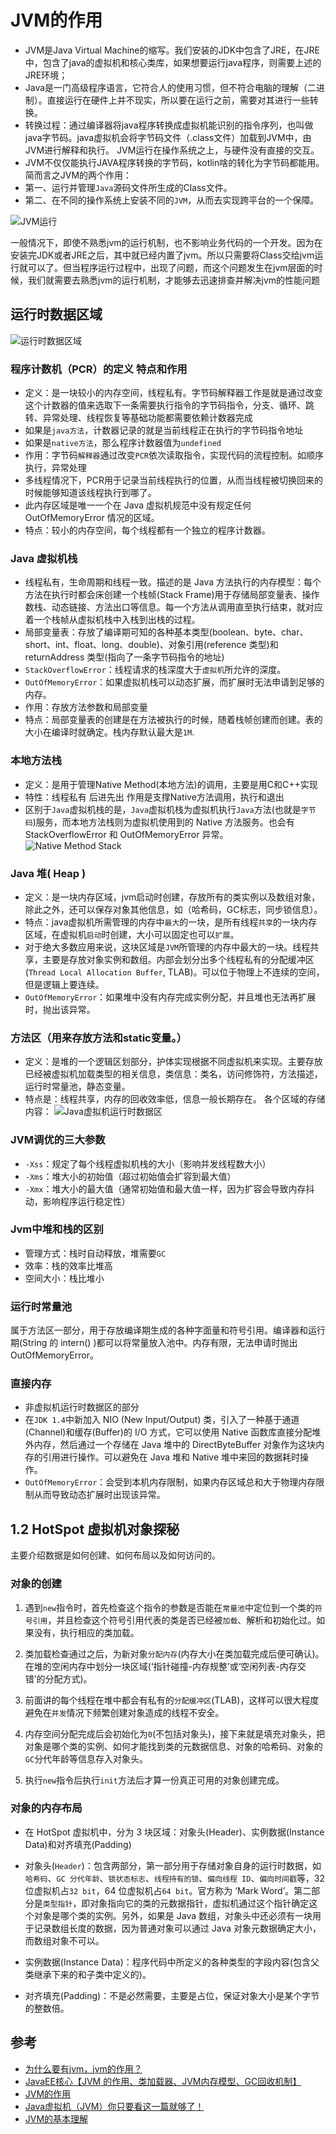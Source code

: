 # JVM的作用
- JVM是Java Virtual Machine的缩写。我们安装的JDK中包含了JRE，在JRE中，包含了java的虚拟机和核心类库，如果想要运行java程序，则需要上述的JRE环境；
- Java是一门高级程序语言，它符合人的使用习惯，但不符合电脑的理解（二进制）。直接运行在硬件上并不现实，所以要在运行之前，需要对其进行一些转换。
- 转换过程：通过编译器将java程序转换成虚拟机能识别的指令序列，也叫做java字节码。java虚拟机会将字节码文件（.class文件）加载到JVM中，由JVM进行解释和执行。 JVM运行在操作系统之上，与硬件没有直接的交互。
- JVM不仅仅能执行JAVA程序转换的字节码，kotlin啥的转化为字节码都能用。
简而言之JVM的两个作用：
- 第一、运行并管理`Java`源码文件所生成的Class文件。
- 第二、在不同的操作系统上安装不同的`JVM`，从而去实现跨平台的一个保障。

![JVM运行](https://img-blog.csdnimg.cn/182894a10cb0407281ff98564f4234f5.png?x-oss-process=image/watermark,type_d3F5LXplbmhlaQ,shadow_50,text_Q1NETiBAaGlrZTc2,size_20,color_FFFFFF,t_70,g_se,x_16)

一般情况下，即使不熟悉jvm的运行机制，也不影响业务代码的一个开发。因为在安装完JDK或者JRE之后，其中就已经内置了jvm。所以只需要将Class交给jvm运行就可以了。但当程序运行过程中，出现了问题，而这个问题发生在jvm层面的时候，我们就需要去熟悉jvm的运行机制，才能够去迅速排查并解决jvm的性能问题
## 运行时数据区域
![运行时数据区域](https://imgconvert.csdnimg.cn/aHR0cHM6Ly91c2VyLWdvbGQtY2RuLnhpdHUuaW8vMjAxNy85LzQvZGQzYjE1YjNkODgyNmZhZWFlMjA2Mzk3NmZiOTkyMTM_aW1hZ2VWaWV3Mi8wL3cvMTI4MC9oLzk2MC9mb3JtYXQvd2VicC9pZ25vcmUtZXJyb3IvMQ)
### 程序计数机（PCR）的定义 特点和作用 
- 定义：是一块较小的内存空间，线程私有。字节码解释器工作是就是通过改变这个计数器的值来选取下一条需要执行指令的字节码指令，分支、循环、跳转、异常处理、线程恢复等基础功能都需要依赖计数器完成
- 如果是`java方法`，计数器记录的就是当前线程正在执行的字节码指令地址
- 如果是`native方法`，那么程序计数器值为`undefined`
- 作用：字节码`解释器`通过改变`PCR`依次读取指令，实现代码的流程控制。如顺序执行，异常处理
- 多线程情况下，PCR用于记录当前线程执行的位置，从而当线程被切换回来的时候能够知道该线程执行到哪了。
- 此内存区域是唯一一个在 Java 虚拟机规范中没有规定任何 OutOfMemoryError 情况的区域。
- 特点：较小的内存空间，每个线程都有一个独立的程序计数器。
### Java 虚拟机栈
- 线程私有，生命周期和线程一致。描述的是 Java 方法执行的内存模型：每个方法在执行时都会床创建一个栈帧(Stack Frame)用于存储局部变量表、操作数栈、动态链接、方法出口等信息。每一个方法从调用直至执行结束，就对应着一个栈帧从虚拟机栈中入栈到出栈的过程。
- 局部变量表：存放了编译期可知的各种基本类型(boolean、byte、char、short、int、float、long、double)、对象引用(reference 类型)和 returnAddress 类型(指向了一条字节码指令的地址)
- `StackOverflowError`：线程请求的栈深度大于`虚拟机`所允许的深度。
- `OutOfMemoryError`：如果虚拟机栈可以动态扩展，而扩展时无法申请到足够的内存。
- 作用：存放方法参数和局部变量
- 特点：局部变量表的创建是在方法被执行的时候，随着栈帧创建而创建。表的大小在编译时就确定。栈内存默认最大是`1M`.
### 本地方法栈
- 定义：是用于管理Native Method(本地方法)的调用，主要是用C和C++实现
- 特性：线程私有   后进先出   作用是支撑Native方法调用，执行和退出
- 区别于`Java`虚拟机栈的是，`Java`虚拟机栈为虚拟机执行`Java`方法(也就是`字节码`)服务，而本地方法栈则为虚拟机使用到的 Native 方法服务。也会有 StackOverflowError 和 OutOfMemoryError 异常。
![Native Method Stack](https://img-blog.csdnimg.cn/20200402151248504.png?x-oss-process=image/watermark,type_ZmFuZ3poZW5naGVpdGk,shadow_10,text_aHR0cHM6Ly9ibG9nLmNzZG4ubmV0L3hpYW9qaW4yMWNlbg==,size_16,color_FFFFFF,t_70)
### Java 堆( Heap )
- 定义：是一块内存区域，jvm启动时创建，存放所有的类实例以及数组对象，除此之外，还可以保存对象其他信息，如（哈希码，GC标志，同步锁信息）。
- 特点：java虚拟机所需管理的内存中`最大`的一块，是所有线程`共享`的一块内存区域，在虚拟机`启动`时创建，大小可以固定也可以`扩展`。
- 对于绝大多数应用来说，这块区域是`JVM`所管理的内存中最大的一块。线程共享，主要是存放对象实例和数组。内部会划分出多个线程私有的分配缓冲区(`Thread Local Allocation Buffer`, TLAB)。可以位于物理上不连续的空间，但是逻辑上要连续。
- `OutOfMemoryError`：如果堆中没有内存完成实例分配，并且堆也无法再扩展时，抛出该异常。

### 方法区（用来存放方法和static变量。）
- 定义：是堆的一个逻辑区划部分，护体实现根据不同虚拟机来实现。主要存放已经被虚拟机加载类型的相关信息，类信息：类名，访问修饰符，方法描述，运行时常量池，静态变量。
- 特点是：线程共享，内存的回收效率低，信息一般长期存在。
各个区域的存储内容：
![Java虚拟机运行时数据区](https://imgconvert.csdnimg.cn/aHR0cHM6Ly91c2VyLWdvbGQtY2RuLnhpdHUuaW8vMjAxNy85LzQvZGE3N2Q5MDE0Njc4NmMwY2IzZTE3MGI5YzkzNzZhZTQ_aW1hZ2VWaWV3Mi8wL3cvMTI4MC9oLzk2MC9mb3JtYXQvd2VicC9pZ25vcmUtZXJyb3IvMQ)

### JVM调优的三大参数
- `-Xss`：规定了每个线程虚拟机栈的大小（影响并发线程数大小）
- `-Xms`：堆大小的初始值（超过初始值会扩容到最大值）
- `-Xmx`：堆大小的最大值（通常初始值和最大值一样，因为扩容会导致内存抖动，影响程序运行稳定性）
### Jvm中堆和栈的区别
- 管理方式：栈时自动释放，堆需要`GC`
- 效率：栈的效率比堆高
- 空间大小：栈比堆小

### 运行时常量池
属于方法区一部分，用于存放编译期生成的各种字面量和符号引用。编译器和运行期(String 的 intern() )都可以将常量放入池中。内存有限，无法申请时抛出 OutOfMemoryError。

### 直接内存
- 非虚拟机运行时数据区的部分
- 在`JDK 1.4`中新加入 NIO (New Input/Output) 类，引入了一种基于通道(Channel)和缓存(Buffer)的 I/O 方式，它可以使用 Native 函数库直接分配堆外内存，然后通过一个存储在 Java 堆中的 DirectByteBuffer 对象作为这块内存的引用进行操作。可以避免在 Java 堆和 Native 堆中来回的数据耗时操作。
- `OutOfMemoryError`：会受到本机内存限制，如果内存区域总和大于物理内存限制从而导致动态扩展时出现该异常。

## 1.2 HotSpot 虚拟机对象探秘
主要介绍数据是如何创建、如何布局以及如何访问的。
### 对象的创建

1. 遇到`new`指令时，首先检查这个指令的参数是否能在`常量池`中定位到一个类的`符号引用`，并且检查这个符号引用代表的类是否已经被`加载`、解析和初始化过。如果没有，执行相应的类加载。

2. 类加载检查通过之后，为新对象`分配内存`(内存大小在类加载完成后便可确认)。在堆的空闲内存中划分一块区域(‘指针碰撞-内存规整’或‘空闲列表-内存交错’的分配方式)。

3. 前面讲的每个线程在堆中都会有私有的`分配缓冲区`(TLAB)，这样可以很大程度避免在`并发`情况下频繁创建对象造成的线程不安全。

4. 内存空间分配完成后会初始化为`0`(不包括对象头)，接下来就是填充对象头，把对象是哪个类的实例、如何才能找到类的元数据信息、对象的哈希码、对象的`GC`分代年龄等信息存入对象头。

5. 执行`new`指令后执行`init`方法后才算一份真正可用的对象创建完成。

### 对象的内存布局
- 在 HotSpot 虚拟机中，分为 3 块区域：对象头(Header)、实例数据(Instance Data)和对齐填充(Padding)

- 对象头(`Header`)：包含两部分，第一部分用于存储对象自身的运行时数据，如`哈希码`、`GC 分代年龄`、`锁状态标志`、`线程持有的锁`、`偏向线程 ID`、`偏向时间戳`等，32 位虚拟机占`32 bit`，64 位虚拟机占`64 bit`。官方称为 ‘Mark Word’。第二部分是`类型指针`，即对象指向它的类的元数据指针，虚拟机通过这个指针确定这个对象是哪个类的实例。另外，如果是 Java 数组，对象头中还必须有一块用于记录数组长度的数据，因为普通对象可以通过 Java 对象元数据确定大小，而数组对象不可以。
- 实例数据(Instance Data)：程序代码中所定义的各种类型的字段内容(包含父类继承下来的和子类中定义的)。
- 对齐填充(Padding)：不是必然需要，主要是占位，保证对象大小是某个字节的整数倍。



## 参考
- [为什么要有jvm，jvm的作用？](https://www.cnblogs.com/Chen12138/p/16853896.html)
- [JavaEE核心【JVM 的作用、类加载器、JVM内存模型、GC回收机制】](https://blog.csdn.net/weixin_43923463/article/details/122797596)
- [JVM的作用](https://www.jianshu.com/p/61d22cc36165/)
- [Java虚拟机（JVM）你只要看这一篇就够了！](https://blog.csdn.net/qq_41701956/article/details/81664921?ops_request_misc=%257B%2522request%255Fid%2522%253A%2522168238925616800213096142%2522%252C%2522scm%2522%253A%252220140713.130102334..%2522%257D&request_id=168238925616800213096142&biz_id=0&utm_medium=distribute.pc_search_result.none-task-blog-2~all~top_positive~default-1-81664921-null-null.142^v86^insert_down1,239^v2^insert_chatgpt&utm_term=java%E8%99%9A%E6%8B%9F%E6%9C%BA&spm=1018.2226.3001.4187)
- [JVM的基本理解](https://blog.csdn.net/Klaus_Xin/article/details/125110825)
